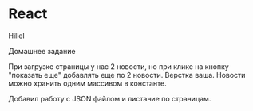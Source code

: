 # React
Hillel

Домашнее задание

При загрузке страницы у нас 2 новости, но при клике на кнопку 
"показать еще" добавлять еще по 2 новости. Верстка ваша. 
Новости можно хранить одним массивом в константе.

Добавил работу с JSON файлом и листание по страницам.
